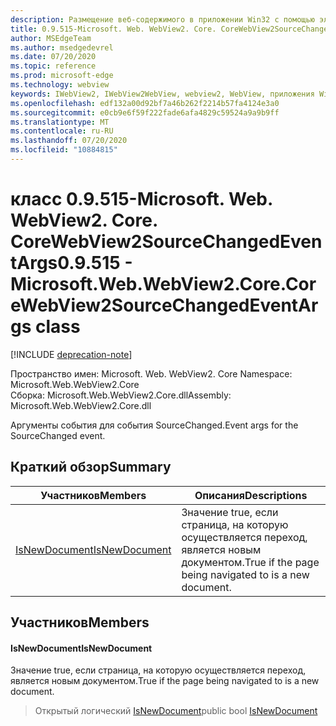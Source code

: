 ```yaml
---
description: Размещение веб-содержимого в приложении Win32 с помощью элемента управления Microsoft Edge WebView2
title: 0.9.515-Microsoft. Web. WebView2. Core. CoreWebView2SourceChangedEventArgs
author: MSEdgeTeam
ms.author: msedgedevrel
ms.date: 07/20/2020
ms.topic: reference
ms.prod: microsoft-edge
ms.technology: webview
keywords: IWebView2, IWebView2WebView, webview2, WebView, приложения Win32, Win32, EDGE, ICoreWebView2, ICoreWebView2Controller, элемент управления "веб-браузер", HTML Edge
ms.openlocfilehash: edf132a00d92bf7a46b262f2214b57fa4124e3a0
ms.sourcegitcommit: e0cb9e6f59f222fade6afa4829c59524a9a9b9ff
ms.translationtype: MT
ms.contentlocale: ru-RU
ms.lasthandoff: 07/20/2020
ms.locfileid: "10884815"
---
```

# <span data-ttu-id="4bb1e-104">класс 0.9.515-Microsoft. Web. WebView2. Core. CoreWebView2SourceChangedEventArgs</span><span class="sxs-lookup"><span data-stu-id="4bb1e-104">0.9.515 - Microsoft.Web.WebView2.Core.CoreWebView2SourceChangedEventArgs class</span></span> 

[!INCLUDE [deprecation-note](../../includes/deprecation-note.md)]

<span data-ttu-id="4bb1e-105">Пространство имен: Microsoft. Web. WebView2. Core </span><span class="sxs-lookup"><span data-stu-id="4bb1e-105">Namespace: Microsoft.Web.WebView2.Core</span></span>\
<span data-ttu-id="4bb1e-106">Сборка: Microsoft.Web.WebView2.Core.dll</span><span class="sxs-lookup"><span data-stu-id="4bb1e-106">Assembly: Microsoft.Web.WebView2.Core.dll</span></span>

<span data-ttu-id="4bb1e-107">Аргументы события для события SourceChanged.</span><span class="sxs-lookup"><span data-stu-id="4bb1e-107">Event args for the SourceChanged event.</span></span>

## <span data-ttu-id="4bb1e-108">Краткий обзор</span><span class="sxs-lookup"><span data-stu-id="4bb1e-108">Summary</span></span>

 <span data-ttu-id="4bb1e-109">Участников</span><span class="sxs-lookup"><span data-stu-id="4bb1e-109">Members</span></span>                        | <span data-ttu-id="4bb1e-110">Описания</span><span class="sxs-lookup"><span data-stu-id="4bb1e-110">Descriptions</span></span>
--------------------------------|---------------------------------------------
[<span data-ttu-id="4bb1e-111">IsNewDocument</span><span class="sxs-lookup"><span data-stu-id="4bb1e-111">IsNewDocument</span></span>](#isnewdocument) | <span data-ttu-id="4bb1e-112">Значение true, если страница, на которую осуществляется переход, является новым документом.</span><span class="sxs-lookup"><span data-stu-id="4bb1e-112">True if the page being navigated to is a new document.</span></span>

## <span data-ttu-id="4bb1e-113">Участников</span><span class="sxs-lookup"><span data-stu-id="4bb1e-113">Members</span></span>

#### <span data-ttu-id="4bb1e-114">IsNewDocument</span><span class="sxs-lookup"><span data-stu-id="4bb1e-114">IsNewDocument</span></span> 

<span data-ttu-id="4bb1e-115">Значение true, если страница, на которую осуществляется переход, является новым документом.</span><span class="sxs-lookup"><span data-stu-id="4bb1e-115">True if the page being navigated to is a new document.</span></span>

> <span data-ttu-id="4bb1e-116">Открытый логический [IsNewDocument](#isnewdocument)</span><span class="sxs-lookup"><span data-stu-id="4bb1e-116">public bool [IsNewDocument](#isnewdocument)</span></span>

